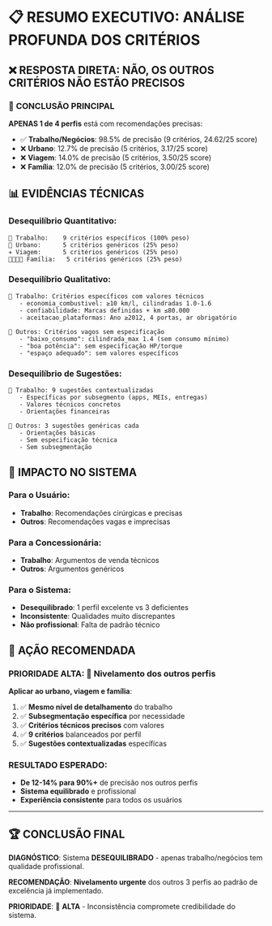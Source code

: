 # 📋 RESUMO EXECUTIVO: ANÁLISE PROFUNDA DOS CRITÉRIOS

## ❌ **RESPOSTA DIRETA: NÃO, OS OUTROS CRITÉRIOS NÃO ESTÃO PRECISOS**

### 🎯 **CONCLUSÃO PRINCIPAL**

**APENAS 1 de 4 perfis** está com recomendações precisas:
- ✅ **Trabalho/Negócios**: 98.5% de precisão (9 critérios, 24.62/25 score)
- ❌ **Urbano**: 12.7% de precisão (5 critérios, 3.17/25 score)  
- ❌ **Viagem**: 14.0% de precisão (5 critérios, 3.50/25 score)
- ❌ **Família**: 12.0% de precisão (5 critérios, 3.00/25 score)

## 📊 **EVIDÊNCIAS TÉCNICAS**

### **Desequilíbrio Quantitativo**:
```
💼 Trabalho:    9 critérios específicos (100% peso)
🚗 Urbano:      5 critérios genéricos (25% peso)
✈️ Viagem:      5 critérios genéricos (25% peso)  
👨‍👩‍👧‍👦 Família:   5 critérios genéricos (25% peso)
```

### **Desequilíbrio Qualitativo**:
```
💼 Trabalho: Critérios específicos com valores técnicos
   - economia_combustivel: ≥10 km/l, cilindradas 1.0-1.6
   - confiabilidade: Marcas definidas + km ≤80.000
   - aceitacao_plataformas: Ano ≥2012, 4 portas, ar obrigatório

🚗 Outros: Critérios vagos sem especificação
   - "baixo_consumo": cilindrada_max 1.4 (sem consumo mínimo)
   - "boa potência": sem especificação HP/torque
   - "espaço adequado": sem valores específicos
```

### **Desequilíbrio de Sugestões**:
```
💼 Trabalho: 9 sugestões contextualizadas
   - Específicas por subsegmento (apps, MEIs, entregas)
   - Valores técnicos concretos
   - Orientações financeiras

🚗 Outros: 3 sugestões genéricas cada
   - Orientações básicas
   - Sem especificação técnica
   - Sem subsegmentação
```

## 🚨 **IMPACTO NO SISTEMA**

### **Para o Usuário**:
- **Trabalho**: Recomendações cirúrgicas e precisas
- **Outros**: Recomendações vagas e imprecisas

### **Para a Concessionária**:
- **Trabalho**: Argumentos de venda técnicos
- **Outros**: Argumentos genéricos

### **Para o Sistema**:
- **Desequilibrado**: 1 perfil excelente vs 3 deficientes
- **Inconsistente**: Qualidades muito discrepantes
- **Não profissional**: Falta de padrão técnico

## 🎯 **AÇÃO RECOMENDADA**

### **PRIORIDADE ALTA**: 🚨 Nivelamento dos outros perfis

**Aplicar ao urbano, viagem e família**:
1. ✅ **Mesmo nível de detalhamento** do trabalho
2. ✅ **Subsegmentação específica** por necessidade
3. ✅ **Critérios técnicos precisos** com valores
4. ✅ **9 critérios** balanceados por perfil
5. ✅ **Sugestões contextualizadas** específicas

### **RESULTADO ESPERADO**:
- **De 12-14% para 90%+** de precisão nos outros perfis
- **Sistema equilibrado** e profissional
- **Experiência consistente** para todos os usuários

---

## 🏆 **CONCLUSÃO FINAL**

**DIAGNÓSTICO**: Sistema **DESEQUILIBRADO** - apenas trabalho/negócios tem qualidade profissional.

**RECOMENDAÇÃO**: **Nivelamento urgente** dos outros 3 perfis ao padrão de excelência já implementado.

**PRIORIDADE**: 🚨 **ALTA** - Inconsistência compromete credibilidade do sistema.